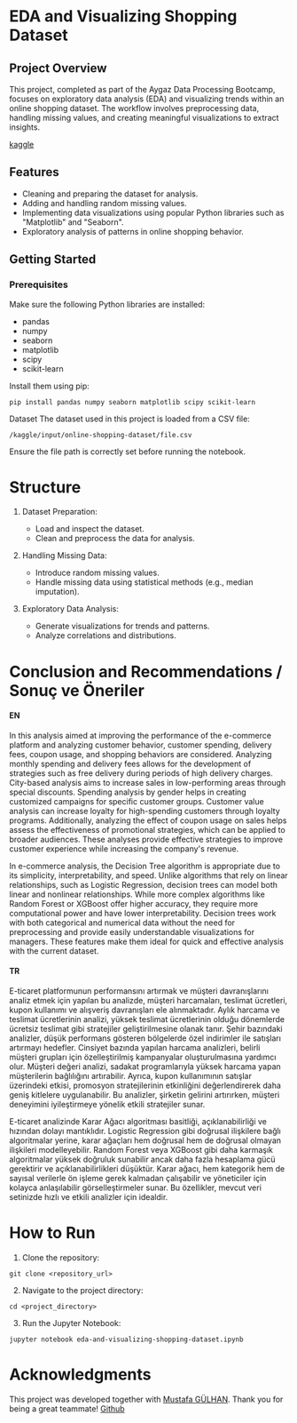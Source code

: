 # EDA and Visualizing Shopping Dataset
## Project Overview
This project, completed as part of the Aygaz Data Processing Bootcamp, focuses on exploratory data analysis (EDA) and visualizing trends within an online shopping dataset. The workflow involves preprocessing data, handling missing values, and creating meaningful visualizations to extract insights.

[kaggle](https://www.kaggle.com/code/mustafagulhan/eda-and-visualizing-shopping-dataset)
## Features
- Cleaning and preparing the dataset for analysis.
- Adding and handling random missing values.
- Implementing data visualizations using popular Python libraries such as "Matplotlib" and "Seaborn".
- Exploratory analysis of patterns in online shopping behavior.

## Getting Started
### Prerequisites
Make sure the following Python libraries are installed:
- pandas
- numpy
- seaborn
- matplotlib
- scipy
- scikit-learn

Install them using pip: 

```
pip install pandas numpy seaborn matplotlib scipy scikit-learn
```


Dataset
The dataset used in this project is loaded from a CSV file:

```
/kaggle/input/online-shopping-dataset/file.csv
```

Ensure the file path is correctly set before running the notebook.

# Structure
1. Dataset Preparation:

    - Load and inspect the dataset.
    - Clean and preprocess the data for analysis.
2. Handling Missing Data:

    - Introduce random missing values.
    - Handle missing data using statistical methods (e.g., median imputation).
3. Exploratory Data Analysis:

    - Generate visualizations for trends and patterns.
    - Analyze correlations and distributions.

# Conclusion and Recommendations / Sonuç ve Öneriler
#### EN
In this analysis aimed at improving the performance of the e-commerce platform and analyzing customer behavior, customer spending, delivery fees, coupon usage, and shopping behaviors are considered. Analyzing monthly spending and delivery fees allows for the development of strategies such as free delivery during periods of high delivery charges. City-based analysis aims to increase sales in low-performing areas through special discounts. Spending analysis by gender helps in creating customized campaigns for specific customer groups. Customer value analysis can increase loyalty for high-spending customers through loyalty programs. Additionally, analyzing the effect of coupon usage on sales helps assess the effectiveness of promotional strategies, which can be applied to broader audiences. These analyses provide effective strategies to improve customer experience while increasing the company's revenue.

In e-commerce analysis, the Decision Tree algorithm is appropriate due to its simplicity, interpretability, and speed. Unlike algorithms that rely on linear relationships, such as Logistic Regression, decision trees can model both linear and nonlinear relationships. While more complex algorithms like Random Forest or XGBoost offer higher accuracy, they require more computational power and have lower interpretability. Decision trees work with both categorical and numerical data without the need for preprocessing and provide easily understandable visualizations for managers. These features make them ideal for quick and effective analysis with the current dataset.

#### TR
E-ticaret platformunun performansını artırmak ve müşteri davranışlarını analiz etmek için yapılan bu analizde, müşteri harcamaları, teslimat ücretleri, kupon kullanımı ve alışveriş davranışları ele alınmaktadır. Aylık harcama ve teslimat ücretlerinin analizi, yüksek teslimat ücretlerinin olduğu dönemlerde ücretsiz teslimat gibi stratejiler geliştirilmesine olanak tanır. Şehir bazındaki analizler, düşük performans gösteren bölgelerde özel indirimler ile satışları artırmayı hedefler. Cinsiyet bazında yapılan harcama analizleri, belirli müşteri grupları için özelleştirilmiş kampanyalar oluşturulmasına yardımcı olur. Müşteri değeri analizi, sadakat programlarıyla yüksek harcama yapan müşterilerin bağlılığını artırabilir. Ayrıca, kupon kullanımının satışlar üzerindeki etkisi, promosyon stratejilerinin etkinliğini değerlendirerek daha geniş kitlelere uygulanabilir. Bu analizler, şirketin gelirini artırırken, müşteri deneyimini iyileştirmeye yönelik etkili stratejiler sunar.

E-ticaret analizinde Karar Ağacı algoritması basitliği, açıklanabilirliği ve hızından dolayı mantıklıdır. Logistic Regression gibi doğrusal ilişkilere bağlı algoritmalar yerine, karar ağaçları hem doğrusal hem de doğrusal olmayan ilişkileri modelleyebilir. Random Forest veya XGBoost gibi daha karmaşık algoritmalar yüksek doğruluk sunabilir ancak daha fazla hesaplama gücü gerektirir ve açıklanabilirlikleri düşüktür. Karar ağacı, hem kategorik hem de sayısal verilerle ön işleme gerek kalmadan çalışabilir ve yöneticiler için kolayca anlaşılabilir görselleştirmeler sunar. Bu özellikler, mevcut veri setinizde hızlı ve etkili analizler için idealdir.

# How to Run
1. Clone the repository:

```
git clone <repository_url>
```

2. Navigate to the project directory:

```
cd <project_directory>
```

3. Run the Jupyter Notebook:

```
jupyter notebook eda-and-visualizing-shopping-dataset.ipynb
```


# Acknowledgments
This project was developed together with [Mustafa GÜLHAN](https://www.kaggle.com/mustafagulhan). Thank you for being a great teammate! [Github](https://github.com/mustafagulhan)
